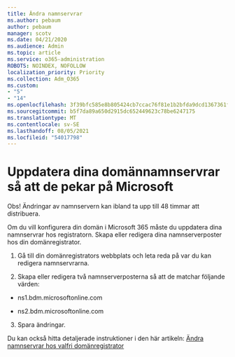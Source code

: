 ```yaml
---
title: Ändra namnservrar
ms.author: pebaum
author: pebaum
manager: scotv
ms.date: 04/21/2020
ms.audience: Admin
ms.topic: article
ms.service: o365-administration
ROBOTS: NOINDEX, NOFOLLOW
localization_priority: Priority
ms.collection: Adm_O365
ms.custom:
- "5"
- "14"
ms.openlocfilehash: 3f39bfc585e8b805424cb7ccac76f81e1b2bfda9dcd1367361fec6a668c545bb
ms.sourcegitcommit: b5f7da89a650d2915dc652449623c78be6247175
ms.translationtype: MT
ms.contentlocale: sv-SE
ms.lasthandoff: 08/05/2021
ms.locfileid: "54017798"
---
```

# <a name="update-your-domain-nameservers-to-point-to-microsoft"></a>Uppdatera dina domännamnservrar så att de pekar på Microsoft

Obs! Ändringar av namnservern kan ibland ta upp till 48 timmar att distribuera.
  
Om du vill konfigurera din domän i Microsoft 365 måste du uppdatera dina namnservrar hos registratorn. Skapa eller redigera dina namnserverposter hos din domänregistrator.
  
1. Gå till din domänregistrators webbplats och leta reda på var du kan redigera namnservrarna.
  
2. Skapa eller redigera två namnserverposterna så att de matchar följande värden:

  - ns1.bdm.microsoftonline.com

  - ns2.bdm.microsoftonline.com

3. Spara ändringar.

Du kan också hitta detaljerade instruktioner i den här artikeln: [Ändra namnservrar hos valfri domänregistrator](https://docs.microsoft.com/microsoft-365/admin/get-help-with-domains/change-nameservers-at-any-domain-registrar)
  